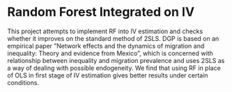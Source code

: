 # Random Forest Integrated on IV

This project attempts to implement RF into IV estimation and checks whether it improves on the standard method of 2SLS. DGP is based on an empirical paper ”Network effects and the dynamics of migration and inequality: Theory and evidence from Mexico”, which is concerned with relationship between inequality and migration prevalence and uses 2SLS as a way of dealing with possible endogeneity. We find that using RF in place of OLS in first stage of IV estimation gives better results under certain conditions.
